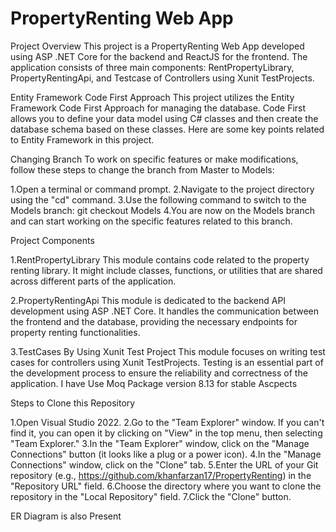 # PropertyRenting Web App

Project Overview
This project is a PropertyRenting Web App developed using ASP .NET Core for the backend and ReactJS for the frontend. The application consists of three main components: RentPropertyLibrary, PropertyRentingApi, and Testcase of Controllers using Xunit TestProjects.

Entity Framework Code First Approach
This project utilizes the Entity Framework Code First Approach for managing the database. Code First allows you to define your data model using C# classes and then create the database schema based on these classes. Here are some key points related to Entity Framework in this project.

Changing Branch
To work on specific features or make modifications, follow these steps to change the branch from Master to Models:

1.Open a terminal or command prompt.
2.Navigate to the project directory using the "cd" command.
3.Use the following command to switch to the Models branch: git checkout Models
4.You are now on the Models branch and can start working on the specific features related to this branch.

Project Components

1.RentPropertyLibrary
This module contains code related to the property renting library. It might include classes, functions, or utilities that are shared across different parts of the application.

2.PropertyRentingApi
This module is dedicated to the backend API development using ASP .NET Core. It handles the communication between the frontend and the database, providing the necessary endpoints for property renting functionalities.

3.TestCases By Using Xunit Test Project
This module focuses on writing test cases for controllers using Xunit TestProjects. Testing is an essential part of the development process to ensure the reliability and correctness of the application. I have Use  Moq Package version 8.13 for stable Ascpects

Steps to Clone this Repository 

1.Open Visual Studio 2022.
2.Go to the "Team Explorer" window. If you can't find it, you can open it by clicking on "View" in the top menu, then selecting "Team Explorer."
3.In the "Team Explorer" window, click on the "Manage Connections" button (it looks like a plug or a power icon).
4.In the "Manage Connections" window, click on the "Clone" tab.
5.Enter the URL of your Git repository (e.g., https://github.com/khanfarzan17/PropertyRenting) in the "Repository URL" field.
6.Choose the directory where you want to clone the repository in the "Local Repository" field.
7.Click the "Clone" button.

ER Diagram is also Present 

